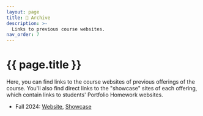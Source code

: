 ```yaml
---
layout: page
title: 💾 Archive
description: >-
  Links to previous course websites.
nav_order: 7
---
```


# {{ page.title }}

Here, you can find links to the course websites of previous offerings of the course. You'll also find direct links to the "showcase" sites of each offering, which contain links to students' Portfolio Homework websites.

- Fall 2024: [Website](https://practicaldsc.org/fa24), [Showcase](https://practicaldsc.org/showcase)

<!-- 
| Semester | Course Website | Portfolio Showcase |
| --- | --- | --- |
| Fall 2024 | [practicaldsc.org/fa24]() | [practicaldsc.org] | -->